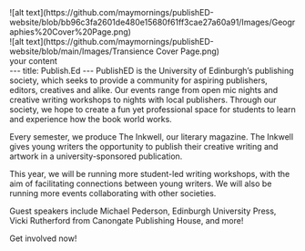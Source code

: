 <html>
<head>
  <title>My Now Amazing Webpage</title>
  <link rel="stylesheet" type="text/css" href="slick/slick.css"/>
  <link rel="stylesheet" type="text/css" href="slick/slick-theme.css"/>
  </head>
  <body>
    
  <div class="Inkwell Carousel">
    <div>![alt text](https://github.com/maymornings/publishED-website/blob/bb96c3fa2601de480e15680f61ff3cae27a60a91/Images/Geographies%20Cover%20Page.png) </div>
    <div>![alt text](https://github.com/maymornings/publishED-website/blob/main/Images/Transience Cover Page.png)</div>
    <div>your content</div>
  </div>
  
  <script type="text/javascript" src="//code.jquery.com/jquery-1.11.0.min.js"></script>
  <script type="text/javascript" src="//code.jquery.com/jquery-migrate-1.2.1.min.js"></script>
  <script type="text/javascript" src="slick/slick.min.js"></script>

  <script type="text/javascript">
    $(document).ready(function(){
      $('.your-class').slick({
        setting-name: setting-value
      });
    });
  </script>

  </body>
  
</html>
---
title: Publish.Ed
---
PublishED is the University of Edinburgh’s publishing society, which seeks to provide a community for aspiring publishers, editors, creatives and alike. Our events range from open mic nights and creative writing workshops to nights with local publishers. Through our society, we hope to create a fun yet professional space for students to learn and experience how the book world works. 

Every semester, we produce The Inkwell, our literary magazine. The Inkwell gives young writers the opportunity to publish their creative writing and artwork in a university-sponsored publication.  

This year, we will be running more student-led writing workshops, with the aim of facilitating connections between young writers. We will also be running more events collaborating with other societies.

Guest speakers include Michael Pederson, Edinburgh University Press, Vicki Rutherford from Canongate Publishing House, and more!

Get involved now! 
